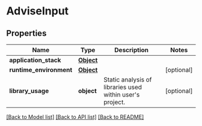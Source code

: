 # AdviseInput

## Properties
Name | Type | Description | Notes
------------ | ------------- | ------------- | -------------
**application_stack** | [**Object**](Object.md) |  | 
**runtime_environment** | [**Object**](Object.md) |  | [optional] 
**library_usage** | **object** | Static analysis of libraries used within user&#x27;s project. | [optional] 

[[Back to Model list]](../README.md#documentation-for-models) [[Back to API list]](../README.md#documentation-for-api-endpoints) [[Back to README]](../README.md)

